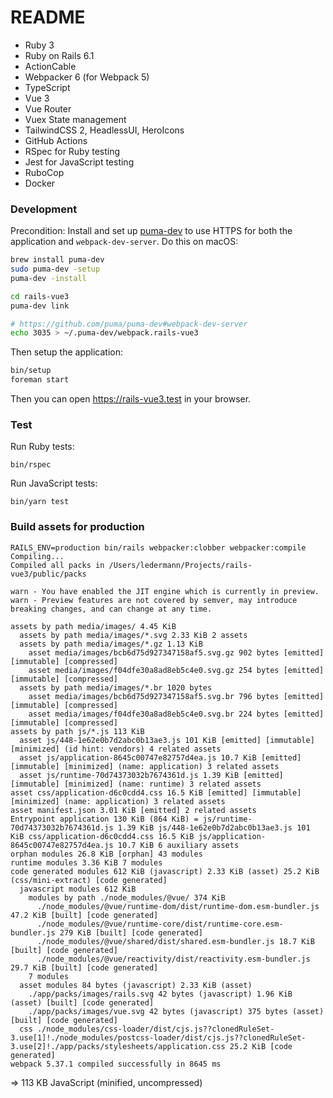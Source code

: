 # README

- Ruby 3
- Ruby on Rails 6.1
- ActionCable
- Webpacker 6 (for Webpack 5)
- TypeScript
- Vue 3
- Vue Router
- Vuex State management
- TailwindCSS 2, HeadlessUI, HeroIcons
- GitHub Actions
- RSpec for Ruby testing
- Jest for JavaScript testing
- RuboCop
- Docker

### Development

Precondition: Install and set up [puma-dev](https://github.com/puma/puma-dev) to use HTTPS for both the application and `webpack-dev-server`. Do this on macOS:

```bash
brew install puma-dev
sudo puma-dev -setup
puma-dev -install

cd rails-vue3
puma-dev link

# https://github.com/puma/puma-dev#webpack-dev-server
echo 3035 > ~/.puma-dev/webpack.rails-vue3
```

Then setup the application:

```bash
bin/setup
foreman start
```

Then you can open https://rails-vue3.test in your browser.

### Test

Run Ruby tests:

```
bin/rspec
```

Run JavaScript tests:

```
bin/yarn test
```

### Build assets for production

```
RAILS_ENV=production bin/rails webpacker:clobber webpacker:compile
Compiling...
Compiled all packs in /Users/ledermann/Projects/rails-vue3/public/packs

warn - You have enabled the JIT engine which is currently in preview.
warn - Preview features are not covered by semver, may introduce breaking changes, and can change at any time.

assets by path media/images/ 4.45 KiB
  assets by path media/images/*.svg 2.33 KiB 2 assets
  assets by path media/images/*.gz 1.13 KiB
    asset media/images/bcb6d75d927347158af5.svg.gz 902 bytes [emitted] [immutable] [compressed]
    asset media/images/f04dfe30a8ad8eb5c4e0.svg.gz 254 bytes [emitted] [immutable] [compressed]
  assets by path media/images/*.br 1020 bytes
    asset media/images/bcb6d75d927347158af5.svg.br 796 bytes [emitted] [immutable] [compressed]
    asset media/images/f04dfe30a8ad8eb5c4e0.svg.br 224 bytes [emitted] [immutable] [compressed]
assets by path js/*.js 113 KiB
  asset js/448-1e62e0b7d2abc0b13ae3.js 101 KiB [emitted] [immutable] [minimized] (id hint: vendors) 4 related assets
  asset js/application-8645c00747e82757d4ea.js 10.7 KiB [emitted] [immutable] [minimized] (name: application) 3 related assets
  asset js/runtime-70d74373032b7674361d.js 1.39 KiB [emitted] [immutable] [minimized] (name: runtime) 3 related assets
asset css/application-d6c0cdd4.css 16.5 KiB [emitted] [immutable] [minimized] (name: application) 3 related assets
asset manifest.json 3.01 KiB [emitted] 2 related assets
Entrypoint application 130 KiB (864 KiB) = js/runtime-70d74373032b7674361d.js 1.39 KiB js/448-1e62e0b7d2abc0b13ae3.js 101 KiB css/application-d6c0cdd4.css 16.5 KiB js/application-8645c00747e82757d4ea.js 10.7 KiB 6 auxiliary assets
orphan modules 26.8 KiB [orphan] 43 modules
runtime modules 3.36 KiB 7 modules
code generated modules 612 KiB (javascript) 2.33 KiB (asset) 25.2 KiB (css/mini-extract) [code generated]
  javascript modules 612 KiB
    modules by path ./node_modules/@vue/ 374 KiB
      ./node_modules/@vue/runtime-dom/dist/runtime-dom.esm-bundler.js 47.2 KiB [built] [code generated]
      ./node_modules/@vue/runtime-core/dist/runtime-core.esm-bundler.js 279 KiB [built] [code generated]
      ./node_modules/@vue/shared/dist/shared.esm-bundler.js 18.7 KiB [built] [code generated]
      ./node_modules/@vue/reactivity/dist/reactivity.esm-bundler.js 29.7 KiB [built] [code generated]
    7 modules
  asset modules 84 bytes (javascript) 2.33 KiB (asset)
    ./app/packs/images/rails.svg 42 bytes (javascript) 1.96 KiB (asset) [built] [code generated]
    ./app/packs/images/vue.svg 42 bytes (javascript) 375 bytes (asset) [built] [code generated]
  css ./node_modules/css-loader/dist/cjs.js??clonedRuleSet-3.use[1]!./node_modules/postcss-loader/dist/cjs.js??clonedRuleSet-3.use[2]!./app/packs/stylesheets/application.css 25.2 KiB [code generated]
webpack 5.37.1 compiled successfully in 8645 ms
```

=> 113 KB JavaScript (minified, uncompressed)
